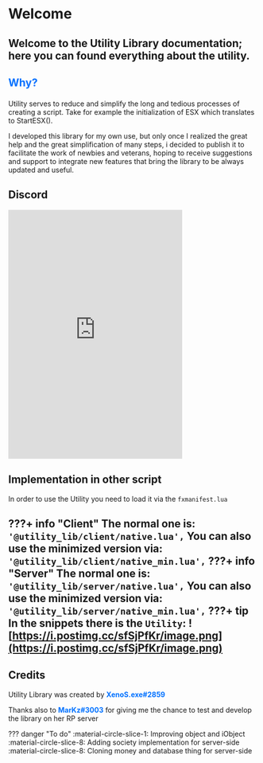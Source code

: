 # Welcome

Welcome to the **Utility Library** documentation; here you can found **everything** about the utility.
<br>
---
## <p style="color: #0071ff;">Why?</p>
Utility serves to reduce and simplify the long and tedious processes of creating a script.
Take for example the initialization of ESX which translates to StartESX().

I developed this library for my own use, but only once I realized the great help and the great simplification of many steps, i decided to publish it to facilitate the work of newbies and veterans, hoping to receive suggestions and support to integrate new features that bring the library to be always updated and useful.

## Discord
<iframe src="https://discord.com/widget?id=858498299957870642&theme=dark" width="350" height="500" allowtransparency="true" frameborder="0" sandbox="allow-popups allow-popups-to-escape-sandbox allow-same-origin allow-scripts"></iframe>

## Implementation in other script
In order to use the Utility you need to load it via the `fxmanifest.lua`

???+ info "Client"
    The normal one is:
    ```
    '@utility_lib/client/native.lua',
    ```
    You can also use the minimized version via:
    ```
    '@utility_lib/client/native_min.lua',
    ```
???+ info "Server"
    The normal one is:
    ```
    '@utility_lib/server/native.lua',
    ```
    You can also use the minimized version via:
    ```
    '@utility_lib/server/native_min.lua',
    ```
???+ tip
    In the snippets there is the `Utility`:
    ![https://i.postimg.cc/sfSjPfKr/image.png](https://i.postimg.cc/sfSjPfKr/image.png)
---

## Credits
Utility Library was created by <span style="color: #0071ff;">**XenoS.exe#2859**</span>

Thanks also to <span style="color: #0071ff;">**MarKz#3003**</span> for giving me the chance to test and develop the library on her RP server

??? danger "To do"
    :material-circle-slice-1: Improving object and iObject<br>
    :material-circle-slice-8: Adding society implementation for server-side<br>
    :material-circle-slice-8: Cloning money and database thing for server-side